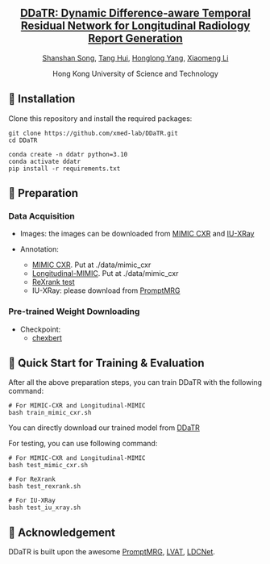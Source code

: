 <div align='center'>

<h2><a href="https://github.com/xmed-lab/DDaTR">DDaTR: Dynamic Difference-aware Temporal Residual Network for Longitudinal Radiology Report Generation</a></h2>

[Shanshan Song](https://scholar.google.com.hk/citations?user=EoNWyTcAAAAJ&hl=zh-CN), [Tang Hui](https://scholar.google.com/citations?user=eqVvhiQAAAAJ&hl=zh-CN), [Honglong Yang](https://scholar.google.com/citations?user=3BPUjoQAAAAJ&hl=zh-CN), [Xiaomeng Li](https://scholar.google.com.hk/citations?hl=zh-CN&user=uVTzPpoAAAAJ)
 
Hong Kong University of Science and Technology

</div>


## 🔨 Installation

Clone this repository and install the required packages:

```shell
git clone https://github.com/xmed-lab/DDaTR.git
cd DDaTR

conda create -n ddatr python=3.10
conda activate ddatr
pip install -r requirements.txt
```


## 🍹 Preparation

### Data Acquisition

* Images: the images can be downloaded from [MIMIC CXR](https://www.physionet.org/content/mimic-cxr-jpg/2.0.0/) and [IU-XRay](https://github.com/zhjohnchan/R2Gen)

* Annotation: 
    * [MIMIC CXR](https://drive.google.com/file/d/1UZFGA8FXuYfnN23eV3ksxoBgRwWKfPZR/view?usp=sharing). Put at ./data/mimic_cxr
    * [Longitudinal-MIMIC](https://drive.google.com/file/d/1FjMcvUQqDIyCgkd4ySBIecCh4eiG_o-V/view?usp=sharing). Put at ./data/mimic_cxr
    * [ReXrank test](https://drive.google.com/file/d/1erDVnUJ-xJ84PkrcFp_hHj_m5EP_DhBs/view?usp=sharing)
    * IU-XRay: please download from [PromptMRG](https://github.com/jhb86253817/PromptMRG/) 

### Pre-trained Weight Downloading

* Checkpoint:
    * [chexbert](https://stanfordmedicine.app.box.com/s/c3stck6w6dol3h36grdc97xoydzxd7w9)

## 🍻 Quick Start for Training & Evaluation
After all the above preparation steps, you can train DDaTR with the following command: 
```shell
# For MIMIC-CXR and Longitudinal-MIMIC
bash train_mimic_cxr.sh
```

You can directly download our trained model from [DDaTR](https://drive.google.com/file/d/1zd4rEtDKbzEx0bGAWu4CtuQvRsNJaEMg/view?usp=sharing)

For testing, you can use following command: 
```shell
# For MIMIC-CXR and Longitudinal-MIMIC
bash test_mimic_cxr.sh

# For ReXrank
bash test_rexrank.sh

# For IU-XRay
bash test_iu_xray.sh
```

## 💙 Acknowledgement

DDaTR is built upon the awesome [PromptMRG](https://github.com/jhb86253817/PromptMRG/), [LVAT](https://github.com/yz93/LAVT-RIS), [LDCNet](https://github.com/huiyu8794/LDCNet).
